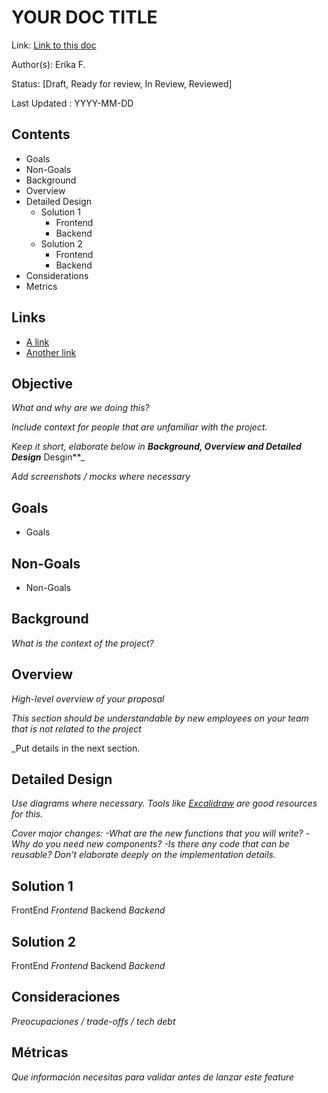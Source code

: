 # YOUR DOC TITLE

Link: [Link to this doc](#)

Author(s): Erika F.

Status: [Draft, Ready for review, In Review, Reviewed]

Last Updated : YYYY-MM-DD

## Contents

- Goals
- Non-Goals
- Background
- Overview
- Detailed Design
    - Solution 1
        - Frontend
        - Backend
    - Solution 2
        - Frontend
        - Backend
- Considerations
- Metrics

## Links

- [A link](#)
- [Another link](#)

## Objective

_What and why are we doing this?_

_Include context for people that are unfamiliar with the project._

_Keep it short, elaborate below in **Background, Overview and Detailed Design**_
Desgin**_

_Add screenshots / mocks where necessary_

## Goals

- Goals

## Non-Goals

- Non-Goals

## Background

_What is the context of the project?_

## Overview

_High-level overview of your proposal_

_This section should be understandable by new employees on your team
that is not related to the project_

_Put details in the next section.

## Detailed Design 
_Use diagrams where necessary._
_Tools like [Excalidraw](#) are good resources for this._

_Cover major changes:_
_-What are the new functions that you will write?_
_-Why do you need new components?_
_-Is there any code that can be reusable?_
_Don't elaborate deeply on the implementation details._

## Solution 1
FrontEnd
_Frontend_
Backend
_Backend_

## Solution 2
FrontEnd
_Frontend_
Backend
_Backend_

## Consideraciones
_Preocupaciones / trade-offs / tech debt_

## Métricas 
_Que información necesitas para validar antes de lanzar este feature_

